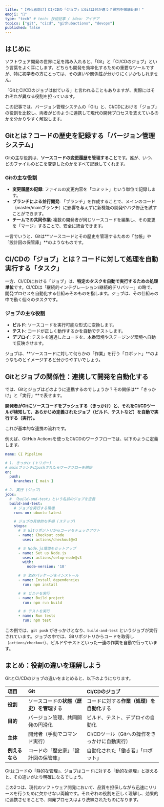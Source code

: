 ```yaml
---
title: "【初心者向け】CI/CDの「ジョブ」とGitは何が違う？役割を徹底比較！"
emoji: "🤖"
type: "tech" # tech: 技術記事 / idea: アイデア
topics: ["git", "cicd", "githubactions", "devops"]
published: false
---
```


## はじめに

ソフトウェア開発の世界に足を踏み入れると、「Git」と「CI/CDのジョブ」という言葉をよく耳にします。どちらも開発を効率化するための重要なツールですが、特に初学者の方にとっては、その違いや関係性が分かりにくいかもしれません。

「GitとCI/CDのジョブは似ている」と言われることもありますが、実際にはそれぞれが異なる役割を担っています。

この記事では、バージョン管理システムの「Git」と、CI/CDにおける「ジョブ」の役割を比較し、両者がどのように連携して現代の開発プロセスを支えているのかを分かりやすく解説します。

## Gitとは？コードの歴史を記録する「バージョン管理システム」

Gitの主な役割は、**ソースコードの変更履歴を管理すること**です。誰が、いつ、どのファイルのどこを変更したのかをすべて記録してくれます。

### Gitの主な役割

-   **変更履歴の記録**: ファイルの変更内容を「コミット」という単位で記録します。
-   **ブランチによる並行開発**: 「ブランチ」を作成することで、メインのコード（master/mainブランチ）に影響を与えずに新機能の開発やバグ修正を試すことができます。
-   **チームでの共同作業**: 複数の開発者が同じソースコードを編集し、その変更を「マージ」することで、安全に統合できます。

一言でいうと、Gitは**ソースコードとその歴史を管理するための「台帳」や「設計図の保管庫」**のようなものです。

## CI/CDの「ジョブ」とは？コードに対して処理を自動実行する「タスク」

一方、CI/CDにおける「ジョブ」は、**特定のタスクを自動で実行するための処理単位**です。CI/CDは「継続的インテグレーション/継続的デリバリー」の略で、開発プロセスを自動化する仕組みそのものを指します。ジョブは、その仕組みの中で動く個々のタスクです。

### ジョブの主な役割

-   **ビルド**: ソースコードを実行可能な形式に変換します。
-   **テスト**: コードが正しく動作するかを自動でテストします。
-   **デプロイ**: テストを通過したコードを、本番環境やステージング環境へ自動で反映させます。

ジョブは、**ソースコードに対して何らかの「作業」を行う「ロボット」**のようなものとイメージすると分かりやすいでしょう。

## Gitとジョブの関係性：連携して開発を自動化する

では、Gitとジョブはどのように連携するのでしょうか？その関係は**「きっかけ」と「実行」**で表せます。

**開発者がGitにソースコードをプッシュする（きっかけ）と、それをCI/CDツールが検知して、あらかじめ定義されたジョブ（ビルド、テストなど）を自動で実行する（実行）。**

これが基本的な連携の流れです。

例えば、GitHub Actionsを使ったCI/CDのワークフローでは、以下のように定義します。

```yaml:.github/workflows/ci.yml
name: CI Pipeline

# 1. きっかけ (トリガー)
# mainブランチにpushされたらワークフローを開始
on:
  push:
    branches: [ main ]

# 2. 実行 (ジョブ)
jobs:
  # 「build-and-test」という名前のジョブを定義
  build-and-test:
    # ジョブを実行する環境
    runs-on: ubuntu-latest

    # ジョブの具体的な手順 (ステップ)
    steps:
      # ① Gitリポジトリからコードをチェックアウト
      - name: Checkout code
        uses: actions/checkout@v3

      # ② Node.js環境をセットアップ
      - name: Set up Node.js
        uses: actions/setup-node@v3
        with:
          node-version: '18'

      # ③ 依存パッケージをインストール
      - name: Install dependencies
        run: npm install

      # ④ ビルドを実行
      - name: Build project
        run: npm run build

      # ⑤ テストを実行
      - name: Run tests
        run: npm test
```

この例では、`git push` がきっかけとなり、`build-and-test` というジョブが実行されています。ジョブの中では、Gitリポジトリからコードを取得し（`actions/checkout`）、ビルドやテストといった一連の作業を自動で行っています。

## まとめ：役割の違いを理解しよう

GitとCI/CDのジョブの違いをまとめると、以下のようになります。

| 項目     | Git                                  | CI/CDのジョブ                             |
| :------- | :----------------------------------- | :---------------------------------------- |
| **役割** | ソースコードの**状態（歴史）を管理**する | コードに対する**作業（処理）を自動化**する |
| **目的** | バージョン管理、共同開発の円滑化     | ビルド、テスト、デプロイの自動化          |
| **主体** | 開発者（手動でコマンド実行）         | CI/CDツール（Gitへの操作をきっかけに自動実行） |
| **例えるなら** | コードの「歴史家」「設計図の保管庫」 | 自動化された「働き者」「ロボット」        |

Gitはコードの「静的な管理」、ジョブはコードに対する「動的な処理」と捉えると、その違いがより明確になるでしょう。

この2つは、現代のソフトウェア開発において、品質を担保しながら迅速にリリースを行うために欠かせない両輪です。それぞれの役割を正しく理解し、効果的に連携させることで、開発プロセスはより洗練されたものになります。
　
　
